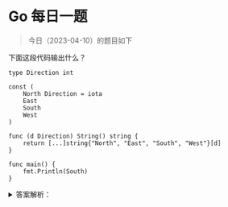 # Go 每日一题

> 今日（2023-04-10）的题目如下

下面这段代码输出什么？

```golang
type Direction int

const (
	North Direction = iota
	East
	South
	West
)

func (d Direction) String() string {
	return [...]string{"North", "East", "South", "West"}[d]
}

func main() {
	fmt.Println(South)
}
```

<details>
<summary>答案解析：</summary>
<div>

参考答案及解析：

South 根据 iota 的用法推断 South 的值是 2;另外，如果定义了 String()方法,当使用 fmt.Printf()、fmt.Print() 和 fmt.Println()会自动使用 String()方法, 实现字符串打印

所以，最终输出

```
South
```

</div>
</details>
